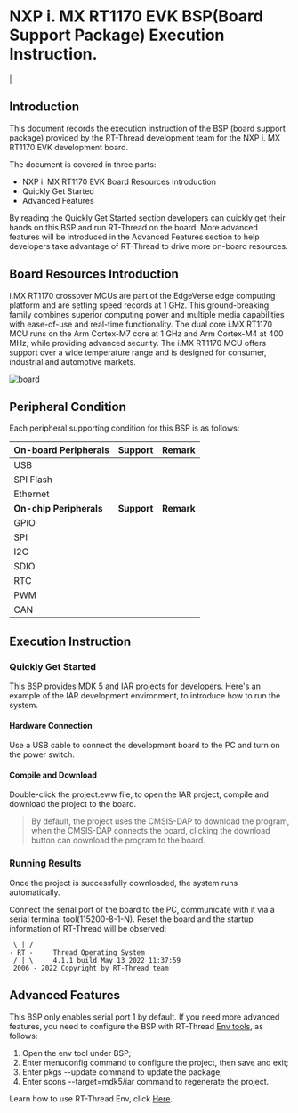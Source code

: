# NXP i. MX RT1170 EVK BSP(Board Support Package) Execution Instruction.

[](README_zh.md) |

## Introduction

This document records the execution instruction of the BSP (board support package) provided by the RT-Thread development team for the NXP i. MX RT1170 EVK development board.

The document is covered in three parts:

- NXP i. MX RT1170 EVK Board Resources Introduction
- Quickly Get Started
- Advanced Features

By reading the Quickly Get Started section developers can quickly get their hands on this BSP and run RT-Thread on the board. More advanced features will be introduced in the Advanced Features section to help developers take advantage of RT-Thread to drive more on-board resources.

## Board Resources Introduction

i.MX RT1170 crossover MCUs are part of the EdgeVerse edge computing platform and are setting speed records at 1 GHz. This ground-breaking family combines superior computing power and multiple media capabilities with ease-of-use and real-time functionality. The dual core i.MX RT1170 MCU runs on the Arm Cortex-M7 core at 1 GHz and Arm Cortex-M4 at 400 MHz, while providing advanced security. The i.MX RT1170 MCU offers support over a wide temperature range and is designed for consumer, industrial and automotive markets.

![board](figures/board.jpg)


## Peripheral Condition

Each peripheral supporting condition for this BSP is as follows:


| **On-board Peripherals** | **Support** | **Remark**                            |
| ------------------------ | ----------- | ------------------------------------- |
| USB                      |            |                                       |
| SPI Flash                |            |                                       |
| Ethernet                 |            |                                       |
| **On-chip Peripherals**  | **Support** | **Remark**                            |
| GPIO                     |            |                                       |
| SPI                      |            |                                       |
| I2C                      |            |                                       |
| SDIO                     |            |                                       |
| RTC                      |            |                                       |
| PWM                      |            |                                       |
| CAN                      |            |                                       |

## Execution Instruction

### Quickly Get Started

This BSP provides MDK 5 and IAR projects for developers. Here's an example of the IAR development environment, to introduce how to run the system.

#### Hardware Connection

Use a USB cable to connect the development board to the PC and turn on the power switch.

#### Compile and Download

Double-click the project.eww file, to open the IAR project, compile and download the project to the board.

> By default, the project uses the CMSIS-DAP to download the program, when the CMSIS-DAP connects the board, clicking the download button can download the program to the board.

### **Running Results**

Once the project is successfully downloaded, the system runs automatically.

Connect the serial port of the board to the PC, communicate with it via a serial terminal tool(115200-8-1-N). Reset the board and the startup information of RT-Thread will be observed:

```
 \ | /
- RT -     Thread Operating System
 / | \     4.1.1 build May 13 2022 11:37:59
 2006 - 2022 Copyright by RT-Thread team
```

## **Advanced Features**

This BSP only enables serial port 1 by default. If you need more advanced features, you need to configure the BSP with RT-Thread [Env tools](https://www.rt-thread.io/download.html?download=Env), as follows:

1. Open the env tool under BSP;
2. Enter menuconfig command to configure the project, then save and exit;
3. Enter pkgs --update command to update the package;
4. Enter scons --target=mdk5/iar command to regenerate the project.

Learn how to use RT-Thread Env, click [Here](https://github.com/RT-Thread/rtthread-manual-doc/blob/master/env/env.md).